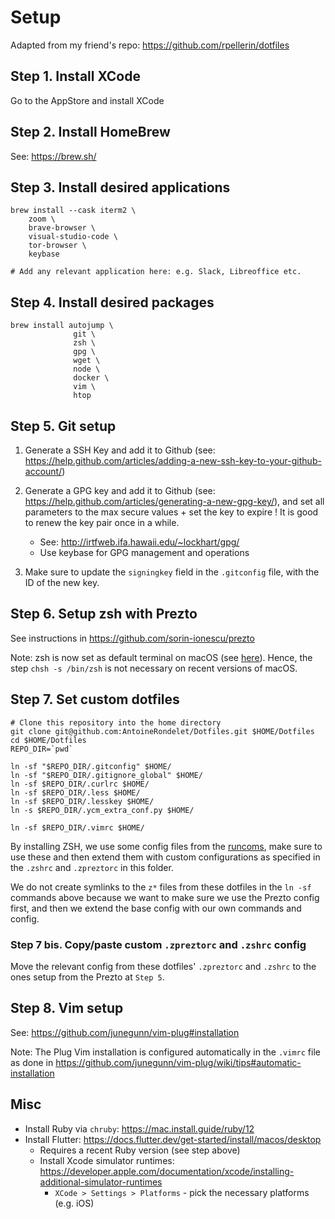 # Setup

Adapted from my friend's repo: https://github.com/rpellerin/dotfiles

## Step 1. Install XCode

Go to the AppStore and install XCode

## Step 2. Install HomeBrew

See: https://brew.sh/

## Step 3. Install desired applications

```
brew install --cask iterm2 \
	zoom \
	brave-browser \
	visual-studio-code \
	tor-browser \
    keybase

# Add any relevant application here: e.g. Slack, Libreoffice etc.
```

## Step 4. Install desired packages

```
brew install autojump \
              git \
              zsh \
              gpg \
              wget \
              node \
              docker \
              vim \
              htop
```

## Step 5. Git setup

1. Generate a SSH Key and add it to Github (see: https://help.github.com/articles/adding-a-new-ssh-key-to-your-github-account/)

2. Generate a GPG key and add it to Github (see: https://help.github.com/articles/generating-a-new-gpg-key/), and set all parameters to the max secure values + set the key to expire ! It is good to renew the key pair once in a while.
    - See: http://irtfweb.ifa.hawaii.edu/~lockhart/gpg/
    - Use keybase for GPG management and operations

3. Make sure to update the `signingkey` field in the `.gitconfig` file, with the ID of the new key.

## Step 6. Setup zsh with Prezto

See instructions in https://github.com/sorin-ionescu/prezto

Note: zsh is now set as default terminal on macOS (see [here](https://support.apple.com/en-us/HT208050)). Hence, the step `chsh -s /bin/zsh` is not necessary on recent versions of macOS.

## Step 7. Set custom dotfiles

```
# Clone this repository into the home directory
git clone git@github.com:AntoineRondelet/Dotfiles.git $HOME/Dotfiles
cd $HOME/Dotfiles
REPO_DIR=`pwd`

ln -sf "$REPO_DIR/.gitconfig" $HOME/
ln -sf "$REPO_DIR/.gitignore_global" $HOME/
ln -sf $REPO_DIR/.curlrc $HOME/
ln -sf $REPO_DIR/.less $HOME/
ln -sf $REPO_DIR/.lesskey $HOME/
ln -s $REPO_DIR/.ycm_extra_conf.py $HOME/

ln -sf $REPO_DIR/.vimrc $HOME/
```

By installing ZSH, we use some config files from the [runcoms](https://github.com/sorin-ionescu/prezto/tree/master/runcoms#readme), make sure to use these and then extend them with custom configurations as specified in the `.zshrc` and `.zpreztorc` in this folder.

We do not create symlinks to the `z*` files from these dotfiles in the `ln -sf`
commands above because we want to make sure we use the Prezto config first, and
then we extend the base config with our own commands and config.

### Step 7 bis. Copy/paste custom `.zpreztorc` and `.zshrc` config

Move the relevant config from these dotfiles' `.zpreztorc` and `.zshrc` to the
ones setup from the Prezto at `Step 5`.

## Step 8. Vim setup

See: https://github.com/junegunn/vim-plug#installation

Note: The Plug Vim installation is configured automatically in the `.vimrc` file
as done in https://github.com/junegunn/vim-plug/wiki/tips#automatic-installation

## Misc

- Install Ruby via `chruby`: https://mac.install.guide/ruby/12
- Install Flutter: https://docs.flutter.dev/get-started/install/macos/desktop
    - Requires a recent Ruby version (see step above)
    - Install Xcode simulator runtimes: https://developer.apple.com/documentation/xcode/installing-additional-simulator-runtimes
        - `XCode > Settings > Platforms` - pick the necessary platforms (e.g. iOS)

